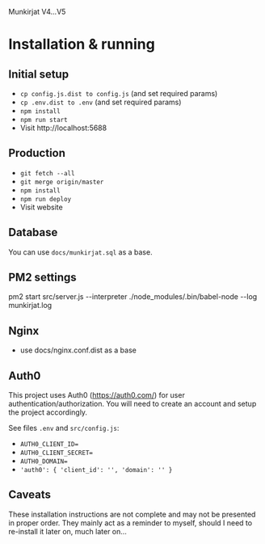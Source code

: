 Munkirjat V4...V5

# Installation & running

## Initial setup

* `cp config.js.dist to config.js` (and set required params)
* `cp .env.dist to .env` (and set required params)
* `npm install`
* `npm run start`
* Visit http://localhost:5688 

## Production

* `git fetch --all`
* `git merge origin/master`
* `npm install`
* `npm run deploy`
* Visit website

## Database

You can use `docs/munkirjat.sql` as a base.

## PM2 settings

pm2 start src/server.js --interpreter ./node_modules/.bin/babel-node --log munkirjat.log

## Nginx

* use docs/nginx.conf.dist as a base

## Auth0

This project uses Auth0 (https://auth0.com/) for user authentication/authorization. You will need to create an account and setup the project accordingly. 

See files `.env` and `src/config.js`:

* `AUTH0_CLIENT_ID=`
* `AUTH0_CLIENT_SECRET=`
* `AUTH0_DOMAIN=`
* `'auth0': {
        'client_id': '',
        'domain': ''
    }`   

## Caveats

These installation instructions are not complete and may not be presented in proper order. They mainly act as a reminder to myself, should I need to re-install it later on, much later on...
